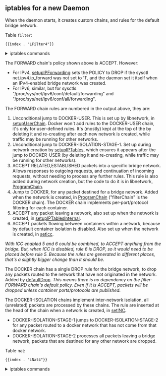 ## iptables for a new Daemon

When the daemon starts, it creates custom chains, and rules for the
default bridge network.

Table `filter`:

    {{index . "LFilter4"}}

<details>
<summary>iptables commands</summary>

    {{index . "SFilter4"}}

</details>

The FORWARD chain's policy shown above is ACCEPT. However:

   - For IPv4, [setupIPForwarding][1] sets the POLICY to DROP if the sysctl
     net.ipv4.ip_forward was not set to '1', and the daemon set it itself when
     an IPv4-enabled bridge network was created.
   - For IPv6, similar, but for sysctls "/proc/sys/net/ipv6/conf/default/forwarding"
     and "/proc/sys/net/ipv6/conf/all/forwarding".

[1]: https://github.com/moby/moby/blob/cff4f20c44a3a7c882ed73934dec6a77246c6323/libnetwork/drivers/bridge/setup_ip_forwarding.go#L44

The FORWARD chain rules are numbered in the output above, they are:

  1. Unconditional jump to DOCKER-USER.
     This is set up by libnetwork, in [setupUserChain][10].
     Docker won't add rules to the DOCKER-USER chain, it's only for user-defined rules.
     It's (mostly) kept at the top of the by deleting it and re-creating after each
     new network is created, while traffic may be running for other networks.
  2. Unconditional jump to DOCKER-ISOLATION-STAGE-1.
     Set up during network creation by [setupIPTables][11], which ensures it appears
     after the jump to DOCKER-USER (by deleting it and re-creating, while traffic
     may be running for other networks).
  3. ACCEPT RELATED,ESTABLISHED packets into a specific bridge network.
     Allows responses to outgoing requests, and continuation of incoming requests,
     without needing to process any further rules.
     This rule is also added during network creation, but the code to do it
     is in libnetwork, [ProgramChain][12].
  4. Jump to DOCKER, for any packet destined for a bridge network. Added when
     the network is created, in [ProgramChain][13] ("filterChain" is the DOCKER chain).
     The DOCKER chain implements per-port/protocol filtering for each container.
  5. ACCEPT any packet leaving a network, also set up when the network is created, in
     [setupIPTablesInternal][14].
  6. ACCEPT packets flowing between containers within a network, because by default
     container isolation is disabled. Also set up when the network is created, in
     [setIcc][15].

[10]: https://github.com/moby/moby/blob/e05848c0025b67a16aaafa8cdff95d5e2c064105/libnetwork/firewall_linux.go#L50
[11]: https://github.com/moby/moby/blob/333cfa640239153477bf635a8131734d0e9d099d/libnetwork/drivers/bridge/setup_ip_tables_linux.go#L201
[12]: https://github.com/moby/moby/blob/e05848c0025b67a16aaafa8cdff95d5e2c064105/libnetwork/iptables/iptables.go#L270
[13]: https://github.com/moby/moby/blob/e05848c0025b67a16aaafa8cdff95d5e2c064105/libnetwork/iptables/iptables.go#L251-L255
[14]: https://github.com/moby/moby/blob/333cfa640239153477bf635a8131734d0e9d099d/libnetwork/drivers/bridge/setup_ip_tables_linux.go#L264
[15]: https://github.com/moby/moby/blob/333cfa640239153477bf635a8131734d0e9d099d/libnetwork/drivers/bridge/setup_ip_tables_linux.go#L343

_With ICC enabled 5 and 6 could be combined, to ACCEPT anything from the bridge.
But, when ICC is disabled, rule 6 is DROP, so it would need to be placed before
rule 5. Because the rules are generated in different places, that's a slightly
bigger change than it should be._

The DOCKER chain has a single DROP rule for the bridge network, to drop any
packets routed to the network that have not originated in the network. Added by
[defaultDrop][21].
_This means there is no dependency on the filter-FORWARD chain's default policy.
Even if it is ACCEPT, packets will be dropped unless container ports/protocols
are published._

The DOCKER-ISOLATION chains implement inter-network isolation, all (unrelated)
packets are processed by these chains. The rule are inserted at the head of the
chain when a network is created, in [setINC][20].
  - DOCKER-ISOLATION-STAGE-1 jumps to DOCKER-ISOLATION-STAGE-2 for any packet
    routed to a docker network that has not come from that docker network.
  - DOCKER-ISOLATION-STAGE-2 processes all packets leaving a bridge network,
    packets that are destined for any other network are dropped.

[20]: https://github.com/moby/moby/blob/333cfa640239153477bf635a8131734d0e9d099d/libnetwork/drivers/bridge/setup_ip_tables_linux.go#L369
[21]: https://github.com/robmry/moby/blob/52c89d467fc5326149e4bbb8903d23589b66ff0d/libnetwork/drivers/bridge/setup_ip_tables_linux.go#L252

Table nat:

    {{index . "LNat4"}}

<details>
<summary>iptables commands</summary>

    {{index . "SNat4"}}

</details>
